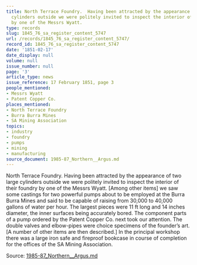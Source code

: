 ```yaml
---
title: North Terrace Foundry.  Having been attracted by the appearance of two large
  cylinders outside we were politely invited to inspect the interior of their foundry
  by one of the Messrs Wyatt.
type: records
slug: 1845_76_sa_register_content_5747
url: /records/1845_76_sa_register_content_5747/
record_id: 1845_76_sa_register_content_5747
date: '1851-02-17'
date_display: null
volume: null
issue_number: null
page: '3'
article_type: news
issue_reference: 17 February 1851, page 3
people_mentioned:
- Messrs Wyatt
- Patent Copper Co.
places_mentioned:
- North Terrace Foundry
- Burra Burra Mines
- SA Mining Association
topics:
- industry
- foundry
- pumps
- mining
- manufacturing
source_document: 1985-87_Northern__Argus.md
---
```


North Terrace Foundry.  Having been attracted by the appearance of two large cylinders outside we were politely invited to inspect the interior of their foundry by one of the Messrs Wyatt.  [Among other items] we saw some castings for two powerful pumps about to be employed at the Burra Burra Mines and said to be capable of raising from 30,000 to 40,000 gallons of water per hour.  The largest pieces were 11 ft long and 14 inches diameter, the inner surfaces being accurately bored.  The component parts of a pump ordered by the Patent Copper Co. next took our attention.  The double valves and elbow-pipes were choice specimens of the founder’s art.  [A number of other items are then described.]  In the principal workshop there was a large iron safe and fireproof bookcase in course of completion for the offices of the SA Mining Association.

Source: [1985-87_Northern__Argus.md](/downloads/markdown/1985-87_Northern__Argus.md)
